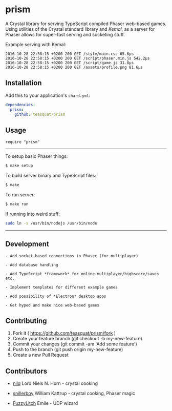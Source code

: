 # prism

A Crystal library for serving TypeScript compiled Phaser web-based games. Using utilities of the Crystal standard library and *Kemal*, as a server for Phaser allows for super-fast serving and socketing stuff.

Example serving with Kemal:

```
2016-10-28 22:58:15 +0200 200 GET /style/main.css 65.6µs
2016-10-28 22:58:15 +0200 200 GET /script/phaser.min.js 542.2µs
2016-10-28 22:58:15 +0200 200 GET /script/game.js 31.8µs
2016-10-28 22:58:15 +0200 200 GET /assets/profile.png 81.6µs
```

## Installation


Add this to your application's `shard.yml`:

```yaml
dependencies:
  prism:
    github: teasquat/prism
```


## Usage


```crystal
require "prism"
```

---

To setup basic Phaser things:

```bash
$ make setup
```

To build server binary and TypeScript files:

```bash
$ make
```

To run server:

```bash
$ make run
```

If running into weird stuff:

```bash
sudo ln -s /usr/bin/nodejs /usr/bin/node
```

---

## Development

```
- Add socket-based connections to Phaser (for multiplayer)

- Add database handling

- Add TypeScript *framework* for online-multiplayer/highscore/saves etc.

- Implement templates for different example games

- Add possibility of *Electron* desktop apps

- Get hyped and make nice web-based games
```

## Contributing

1. Fork it ( https://github.com/teasquat/prism/fork )
2. Create your feature branch (git checkout -b my-new-feature)
3. Commit your changes (git commit -am 'Add some feature')
4. Push to the branch (git push origin my-new-feature)
5. Create a new Pull Request

## Contributors

- [nilq](https://github.com/nilq) Lord Niels N. Horn - crystal cooking

- [snillerboy](https://github.com/snillerboy999) William Kattrup - crystal cooking, Phaser magic

- [FuzzyLitch](https://github.com/FuzzyLitch) Emile <insert french here> - UDP wizard
